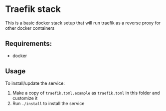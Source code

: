# Traefik stack

This is a basic docker stack setup that will run traefik as a reverse proxy for other docker containers

## Requirements:
* docker

## Usage

To install/update the service:

1. Make a copy of `traefik.toml.example` as `traefik.toml` in this folder and customize it
2. Run `./install` to install the service
